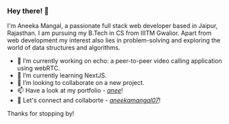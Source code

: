  ### Hey there! 👋

I'm Aneeka Mangal, a passionate full stack web developer based in Jaipur, Rajasthan. I am pursuing my B.Tech in CS from IIITM Gwalior. Apart from web development my interest also lies in problem-solving and exploring the world of data structures and algorithms.

- 🔭 I’m currently working on echo: a peer-to-peer video calling application using webRTC.
- 🌱 I’m currently learning NextJS.
- 👯 I’m looking to collaborate on a new project.
- 📫 Have a look at my portfolio - *[anee](https://anee.vercel.app/)*!
- 🙌 Let's connect and collaborte - *[aneekamangal07](https://www.linkedin.com/in/aneeka-mangal-740774232/)*!

Thanks for stopping by!
